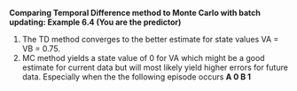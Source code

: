 **Comparing Temporal Difference method to Monte Carlo with batch updating: Example 6.4 (You are the predictor)**

1. The TD method converges to the better estimate for state values VA = VB = 0.75. 
2. MC method yields a state value of 0 for VA which might be a good estimate for current data but will most likely yield higher errors for future data. Especially when the the following episode occurs **A 0 B 1**
